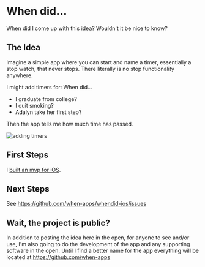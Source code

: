 # When did...

When did I come up with this idea? Wouldn't it be nice to know?

## The Idea

Imagine a simple app where you can start and name a timer, essentially a stop watch, that never stops. There literally is no stop functionality anywhere.

I might add timers for: When did...

* I graduate from college?
* I quit smoking?
* Adalyn take her first step?

Then the app tells me how much time has passed.

![adding timers](http://cl.ly/image/252A3t0M0J09/demo.gif)

## First Steps

I [built an mvp for iOS](https://github.com/when-apps/whendid-ios).

## Next Steps

See https://github.com/when-apps/whendid-ios/issues

## Wait, the project is public?

In addition to posting the idea here in the open, for anyone to see and/or use, I'm also going to do the development of the app and any supporting software in the open. Until I find a better name for the app everything will be located at https://github.com/when-apps
